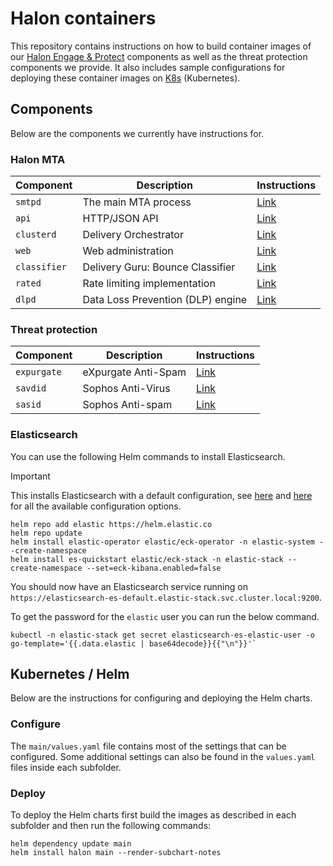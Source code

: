 # Halon containers

This repository contains instructions on how to build container images of our [Halon Engage & Protect](https://halon.io/) components as well as the threat protection components we provide. It also includes sample configurations for deploying these container images on [K8s](https://kubernetes.io) (Kubernetes).

## Components

Below are the components we currently have instructions for.

### Halon MTA

| Component    | Description                       | Instructions                 |
| ------------ | ----------------------------------| ---------------------------- |
| `smtpd`      | The main MTA process              | [Link](smtpd/README.md)      |
| `api`        | HTTP/JSON API                     | [Link](api/README.md)        |
| `clusterd`   | Delivery Orchestrator             | [Link](clusterd/README.md)   |
| `web`        | Web administration                | [Link](web/README.md)        |
| `classifier` | Delivery Guru: Bounce Classifier  | [Link](classifier/README.md) |
| `rated`      | Rate limiting implementation      | [Link](rated/README.md)      |
| `dlpd`       | Data Loss Prevention (DLP) engine | [Link](dlpd/README.md)       |

### Threat protection

| Component    | Description         | Instructions                |
| ------------ | ------------------- | --------------------------- |
| `expurgate`  | eXpurgate Anti-Spam | [Link](expurgate/README.md) |
| `savdid`     | Sophos Anti-Virus   | [Link](savdid/README.md)    |
| `sasid`      | Sophos Anti-spam    | [Link](sasid/README.md)     |

### Elasticsearch

You can use the following Helm commands to install Elasticsearch.

> [!IMPORTANT]
> This installs Elasticsearch with a default configuration, see [here](https://www.elastic.co/docs/deploy-manage/deploy/cloud-on-k8s/install-using-helm-chart) and [here](https://www.elastic.co/docs/deploy-manage/deploy/cloud-on-k8s/managing-deployments-using-helm-chart) for all the available configuration options.

```
helm repo add elastic https://helm.elastic.co
helm repo update
helm install elastic-operator elastic/eck-operator -n elastic-system --create-namespace
helm install es-quickstart elastic/eck-stack -n elastic-stack --create-namespace --set=eck-kibana.enabled=false
```

You should now have an Elasticsearch service running on `https://elasticsearch-es-default.elastic-stack.svc.cluster.local:9200`.

To get the password for the `elastic` user you can run the below command.

```
kubectl -n elastic-stack get secret elasticsearch-es-elastic-user -o go-template='{{.data.elastic | base64decode}}{{"\n"}}'`
```

## Kubernetes / Helm

Below are the instructions for configuring and deploying the Helm charts.

### Configure

The `main/values.yaml` file contains most of the settings that can be configured.
Some additional settings can also be found in the `values.yaml` files inside each subfolder.

### Deploy

To deploy the Helm charts first build the images as described in each subfolder and then run the following commands:

```
helm dependency update main
helm install halon main --render-subchart-notes
```
